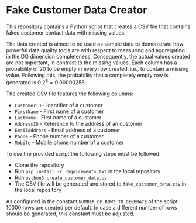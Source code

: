 # Fake Customer Data Creator

This repository contains a Python script that creates a CSV file that contains faked customer contact data with missing 
values.

The data created is aimed to be used as sample data to demonstrate how powerful data quality tools are with respect 
to measuring and aggregating in the DQ dimension completeness.
Consequently, the actual values created are not important, in contrast to the missing values.
Each column has a probability of $20 %$ to be empty in every row created, i.e., to contain a missing value.
Following this, the probability that a completely empty row is generated is $0.2^8 = 0.00000256$.

The created CSV file features the following columns:
* `CustomerID`   - Identifier of a customer
* `FirstName`    - First name of a customer
* `LastName`     - First name of a customer
* `AddressID`    - Reference to the address of an customer
* `EmailAddress` - Email address of a customer
* `Phone`        - Phone number of a customer
* `Mobile`       - Mobile phone number of a customer

To use the provided script the following steps must be followed:
* Clone the repository
* Run `pip install -r requirements.txt` in the local repository
* Run `python3 create_customer_data.py`
* The CSV file will be generated and stored to `fake_customer_data.csv` in the local repository 


As configured in the constant `NUMBER_OF_ROWS_TO_GENERATE` of the script, 10000 rows are created per default. 
In case a different number of rows should be generated, this constant must be adjusted.  